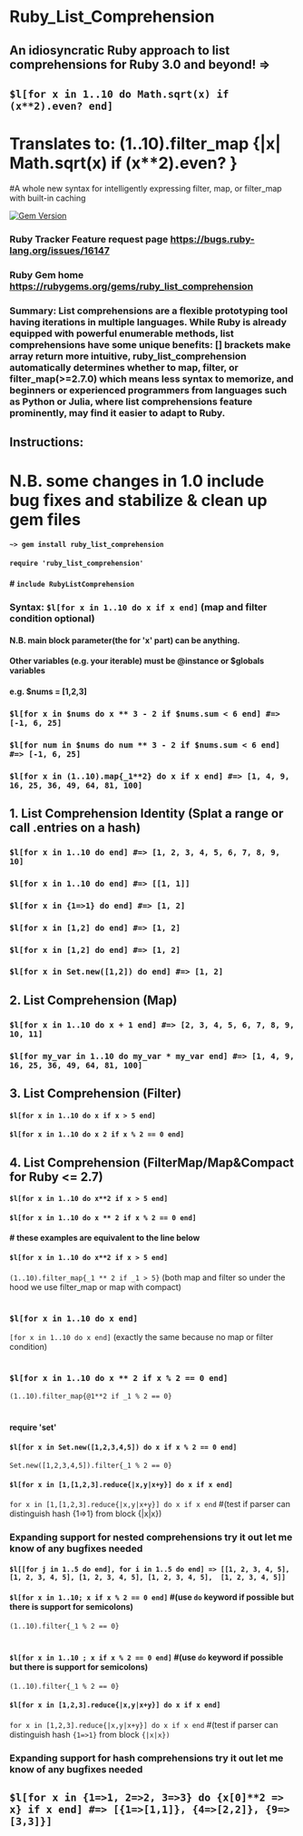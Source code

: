 # Ruby_List_Comprehension
## An idiosyncratic Ruby approach to list comprehensions for Ruby 3.0 and beyond! => 
## `$l[for x in 1..10 do Math.sqrt(x) if (x**2).even? end]`
# Translates to: (1..10).filter_map {|x| Math.sqrt(x) if (x**2).even? }

#A whole new syntax for intelligently expressing filter, map, or filter_map with built-in caching 

[![Gem Version](https://badge.fury.io/rb/ruby_list_comprehension.svg)](https://badge.fury.io/rb/ruby_list_comprehension)
### Ruby Tracker Feature request page https://bugs.ruby-lang.org/issues/16147 
### Ruby Gem home  https://rubygems.org/gems/ruby_list_comprehension
### Summary: List comprehensions are a flexible prototyping tool having iterations in multiple languages. While Ruby is already equipped with powerful enumerable methods, list comprehensions have some unique benefits: [] brackets make array return more intuitive, ruby_list_comprehension automatically determines whether to map, filter, or filter_map(>=2.7.0) which means less syntax to memorize, and beginners or experienced programmers from languages such as Python or Julia, where list comprehensions feature prominently, may find it easier to adapt to Ruby. 
## Instructions:

# N.B. some changes in 1.0 include bug fixes and stabilize & clean up gem files
#### `~> gem install ruby_list_comprehension`
#### `require 'ruby_list_comprehension'`
#### # `include RubyListComprehension`

### Syntax: `$l[for x in 1..10 do x if x end]` (map and filter condition optional)

#### N.B. main block parameter(the for 'x' part) can be anything.
#### Other variables (e.g. your iterable) must be @instance or $globals variables      
#### e.g. $nums = [1,2,3]
### `$l[for x in $nums do x ** 3 - 2 if $nums.sum < 6 end] #=> [-1, 6, 25]`
### `$l[for num in $nums do num ** 3 - 2 if $nums.sum < 6 end] #=> [-1, 6, 25]`
### `$l[for x in (1..10).map{_1**2} do x if x end] #=> [1, 4, 9, 16, 25, 36, 49, 64, 81, 100]`

## 1. List Comprehension Identity (Splat a range or call .entries on a hash)

### `$l[for x in 1..10 do end] #=> [1, 2, 3, 4, 5, 6, 7, 8, 9, 10]`
### `$l[for x in 1..10 do end] #=> [[1, 1]]`
### `$l[for x in {1=>1} do end] #=> [1, 2]`
### `$l[for x in [1,2] do end] #=> [1, 2]`
### `$l[for x in [1,2] do end] #=> [1, 2]`
### `$l[for x in Set.new([1,2]) do end] #=> [1, 2]`

## 2. List Comprehension (Map)
### `$l[for x in 1..10 do x + 1 end] #=> [2, 3, 4, 5, 6, 7, 8, 9, 10, 11]`
### `$l[for my_var in 1..10 do my_var * my_var end] #=> [1, 4, 9, 16, 25, 36, 49, 64, 81, 100]`

## 3. List Comprehension (Filter)
#### `$l[for x in 1..10 do x if x > 5 end]`
#### `$l[for x in 1..10 do x 2 if x % 2 == 0 end]`

## 4. List Comprehension (FilterMap/Map&Compact for Ruby <= 2.7)
#### `$l[for x in 1..10 do x**2 if x > 5 end]`
#### `$l[for x in 1..10 do x ** 2 if x % 2 == 0 end]` 

#### # these examples are equivalent to the line below
#### `$l[for x in 1..10 do x**2 if x > 5 end]`
`(1..10).filter_map{_1 ** 2 if _1 > 5}` (both map and filter so under the hood we use filter_map or map with compact)
#
### `$l[for x in 1..10 do x end]` 
`[for x in 1..10 do x end]`  (exactly the same because no map or filter condition)
#
### `$l[for x in 1..10 do x ** 2 if x % 2 == 0 end]` 
`(1..10).filter_map{@1**2 if _1 % 2 == 0}`
#
#### require 'set'
#### `$l[for x in Set.new([1,2,3,4,5]) do x if x % 2 == 0 end]` 
`Set.new([1,2,3,4,5]).filter{_1 % 2 == 0}`

#### `$l[for x in [1,[1,2,3].reduce{|x,y|x+y}] do x if x end]`
`for x in [1,[1,2,3].reduce{|x,y|x+y}] do x if x end`  #(test if parser can distinguish hash {1=>1} from block {|x|x})

### Expanding support for nested comprehensions try it out let me know of any bugfixes needed
#### `$l[[for j in 1..5 do end], for i in 1..5 do end] => [[1, 2, 3, 4, 5], [1, 2, 3, 4, 5], [1, 2, 3, 4, 5], [1, 2, 3, 4, 5],  [1, 2, 3, 4, 5]]`

#### `$l[for x in 1..10; x if x % 2 == 0 end]` #(use `do` keyword if possible but there is support for semicolons)
`(1..10).filter{_1 % 2 == 0}`
#
#### `$l[for x in 1..10 ; x if x % 2 == 0 end]`  #(use `do` keyword if possible but there is support for semicolons)
`(1..10).filter{_1 % 2 == 0}`

#### `$l[for x in [1,2,3].reduce{|x,y|x+y}] do x if x end]`
`for x in [1,2,3].reduce{|x,y|x+y}] do x if x end`  #(test if parser can distinguish hash `{1=>1}` from block `{|x|x})`

### Expanding support for hash comprehensions try it out let me know of any bugfixes needed
## `$l[for x in {1=>1, 2=>2, 3=>3} do {x[0]**2 => x} if x end] #=> [{1=>[1,1]}, {4=>[2,2]}, {9=>[3,3]}]`
